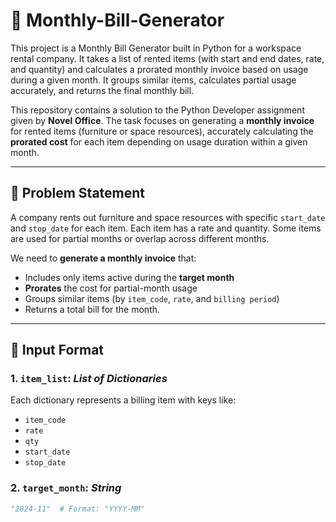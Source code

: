 # 🧾 Monthly-Bill-Generator
This project is a Monthly Bill Generator built in Python for a workspace rental company. It takes a list of rented items (with start and end dates, rate, and quantity) and calculates a prorated monthly invoice based on usage during a given month. It groups similar items, calculates partial usage accurately, and returns the final monthly bill.

This repository contains a solution to the Python Developer assignment given by **Novel Office**. The task focuses on generating a **monthly invoice** for rented items (furniture or space resources), accurately calculating the **prorated cost** for each item depending on usage duration within a given month.

---

## 📌 Problem Statement

A company rents out furniture and space resources with specific `start_date` and `stop_date` for each item. Each item has a rate and quantity. Some items are used for partial months or overlap across different months.

We need to **generate a monthly invoice** that:
- Includes only items active during the **target month**
- **Prorates** the cost for partial-month usage
- Groups similar items (by `item_code`, `rate`, and `billing period`)
- Returns a total bill for the month.

---

## 🧾 Input Format

### 1. `item_list`: *List of Dictionaries*
Each dictionary represents a billing item with keys like:
- `item_code`
- `rate`
- `qty`
- `start_date`
- `stop_date`

### 2. `target_month`: *String*
```python
"2024-11"  # Format: "YYYY-MM"

